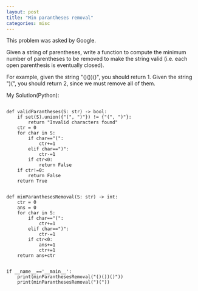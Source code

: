 ```yaml
---
layout: post
title: "Min parantheses removal"
categories: misc
---
```


This problem was asked by Google.

Given a string of parentheses, write a function to compute the minimum number of parentheses to be removed to make the string valid (i.e. each open parenthesis is eventually closed).

For example, given the string "()())()", you should return 1. Given the string ")(", you should return 2, since we must remove all of them.


My Solution(Python):
```

def validParantheses(S: str) -> bool:
    if set(S).union({"(", ")"}) != {"(", ")"}:
        return "Invalid characters found"
    ctr = 0
    for char in S:
        if char=="(":
            ctr+=1
        elif char==")":
            ctr-=1
        if ctr<0:
            return False
    if ctr!=0:
        return False
    return True


def minParanthesesRemoval(S: str) -> int:
    ctr = 0
    ans = 0
    for char in S:
        if char=="(":
            ctr+=1
        elif char==")":
            ctr-=1
        if ctr<0:
            ans+=1
            ctr+=1
    return ans+ctr


if __name__=='__main__':
    print(minParanthesesRemoval("()())()"))
    print(minParanthesesRemoval(")("))
```

